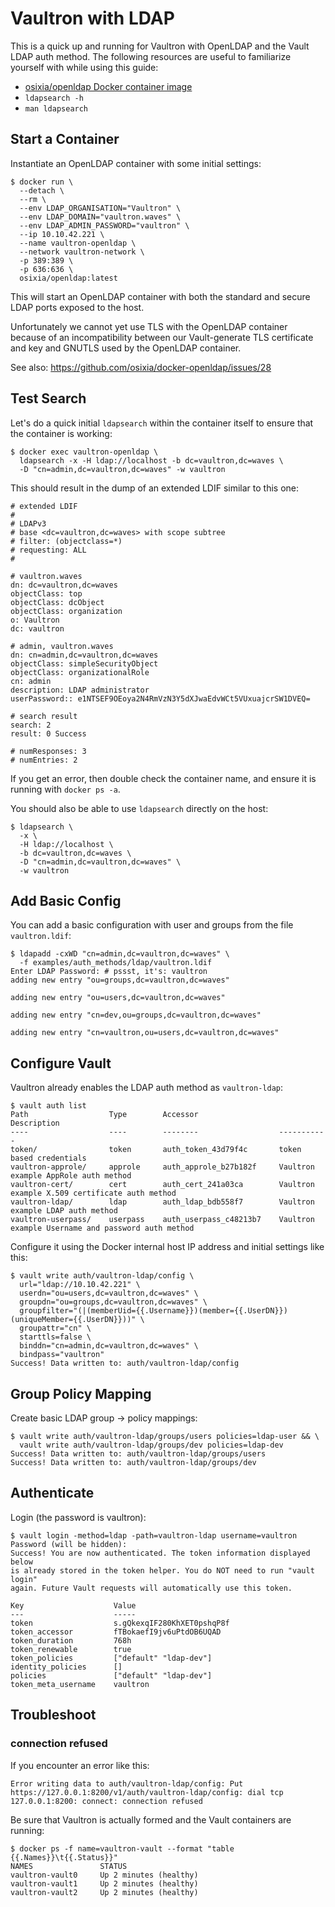 # Vaultron with LDAP

This is a quick up and running for Vaultron with OpenLDAP and the Vault LDAP auth method. The following resources are useful to familiarize yourself with while using this guide:

- [osixia/openldap Docker container image](https://github.com/osixia/docker-openldap)
- `ldapsearch -h`
- `man ldapsearch`

## Start a Container

Instantiate an OpenLDAP container with some initial settings:

```
$ docker run \
  --detach \
  --rm \
  --env LDAP_ORGANISATION="Vaultron" \
  --env LDAP_DOMAIN="vaultron.waves" \
  --env LDAP_ADMIN_PASSWORD="vaultron" \
  --ip 10.10.42.221 \
  --name vaultron-openldap \
  --network vaultron-network \
  -p 389:389 \
  -p 636:636 \
  osixia/openldap:latest
```

This will start an OpenLDAP container with both the standard and secure LDAP ports exposed to the host.

Unfortunately we cannot yet use TLS with the OpenLDAP container because of an incompatibility between our Vault-generate TLS certificate and key and GNUTLS used by the OpenLDAP container.

See also: https://github.com/osixia/docker-openldap/issues/28

## Test Search

Let's do a quick initial `ldapsearch` within the container itself to ensure that the container is working:

```
$ docker exec vaultron-openldap \
  ldapsearch -x -H ldap://localhost -b dc=vaultron,dc=waves \
  -D "cn=admin,dc=vaultron,dc=waves" -w vaultron
```

This should result in the dump of an extended LDIF similar to this one:

```
# extended LDIF
#
# LDAPv3
# base <dc=vaultron,dc=waves> with scope subtree
# filter: (objectclass=*)
# requesting: ALL
#

# vaultron.waves
dn: dc=vaultron,dc=waves
objectClass: top
objectClass: dcObject
objectClass: organization
o: Vaultron
dc: vaultron

# admin, vaultron.waves
dn: cn=admin,dc=vaultron,dc=waves
objectClass: simpleSecurityObject
objectClass: organizationalRole
cn: admin
description: LDAP administrator
userPassword:: e1NTSEF9OEoya2N4RmVzN3Y5dXJwaEdvWCt5VUxuajcrSW1DVEQ=

# search result
search: 2
result: 0 Success

# numResponses: 3
# numEntries: 2
```

If you get an error, then double check the container name, and ensure it is running with `docker ps -a`.

You should also be able to use `ldapsearch` directly on the host:

```
$ ldapsearch \
  -x \
  -H ldap://localhost \
  -b dc=vaultron,dc=waves \
  -D "cn=admin,dc=vaultron,dc=waves" \
  -w vaultron
```

## Add Basic Config

You can add a basic configuration with user and groups from the file `vaultron.ldif`:

```
$ ldapadd -cxWD "cn=admin,dc=vaultron,dc=waves" \
  -f examples/auth_methods/ldap/vaultron.ldif
Enter LDAP Password: # pssst, it's: vaultron
adding new entry "ou=groups,dc=vaultron,dc=waves"

adding new entry "ou=users,dc=vaultron,dc=waves"

adding new entry "cn=dev,ou=groups,dc=vaultron,dc=waves"

adding new entry "cn=vaultron,ou=users,dc=vaultron,dc=waves"
```

## Configure Vault

Vaultron already enables the LDAP auth method as `vaultron-ldap`:

```
$ vault auth list
Path                  Type        Accessor                  Description
----                  ----        --------                  -----------
token/                token       auth_token_43d79f4c       token based credentials
vaultron-approle/     approle     auth_approle_b27b182f     Vaultron example AppRole auth method
vaultron-cert/        cert        auth_cert_241a03ca        Vaultron example X.509 certificate auth method
vaultron-ldap/        ldap        auth_ldap_bdb558f7        Vaultron example LDAP auth method
vaultron-userpass/    userpass    auth_userpass_c48213b7    Vaultron example Username and password auth method
```

Configure it using the Docker internal host IP address and initial settings like this:

```
$ vault write auth/vaultron-ldap/config \
  url="ldap://10.10.42.221" \
  userdn="ou=users,dc=vaultron,dc=waves" \
  groupdn="ou=groups,dc=vaultron,dc=waves" \
  groupfilter="(|(memberUid={{.Username}})(member={{.UserDN}})(uniqueMember={{.UserDN}}))" \
  groupattr="cn" \
  starttls=false \
  binddn="cn=admin,dc=vaultron,dc=waves" \
  bindpass="vaultron"
Success! Data written to: auth/vaultron-ldap/config
```

## Group Policy Mapping

Create basic LDAP group -> policy mappings:

```
$ vault write auth/vaultron-ldap/groups/users policies=ldap-user && \
  vault write auth/vaultron-ldap/groups/dev policies=ldap-dev
Success! Data written to: auth/vaultron-ldap/groups/users
Success! Data written to: auth/vaultron-ldap/groups/dev
```

## Authenticate

Login (the password is vaultron):

```
$ vault login -method=ldap -path=vaultron-ldap username=vaultron
Password (will be hidden):
Success! You are now authenticated. The token information displayed below
is already stored in the token helper. You do NOT need to run "vault login"
again. Future Vault requests will automatically use this token.

Key                    Value
---                    -----
token                  s.gQkexqIF280KhXET0pshqP8f
token_accessor         fTBokaefI9jv6uPtdOB6UQAD
token_duration         768h
token_renewable        true
token_policies         ["default" "ldap-dev"]
identity_policies      []
policies               ["default" "ldap-dev"]
token_meta_username    vaultron
```

## Troubleshoot


### connection refused

If you encounter an error like this:

```
Error writing data to auth/vaultron-ldap/config: Put https://127.0.0.1:8200/v1/auth/vaultron-ldap/config: dial tcp 127.0.0.1:8200: connect: connection refused
```

Be sure that Vaultron is actually formed and the Vault containers are running:

```
$ docker ps -f name=vaultron-vault --format "table {{.Names}}\t{{.Status}}"
NAMES               STATUS
vaultron-vault0     Up 2 minutes (healthy)
vaultron-vault1     Up 2 minutes (healthy)
vaultron-vault2     Up 2 minutes (healthy)
```
